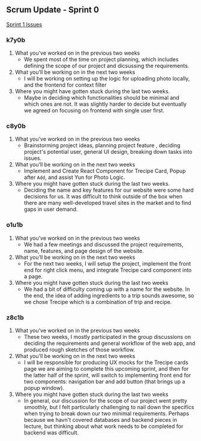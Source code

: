 ## Scrum Update - Sprint 0
[Sprint 1 Issues](https://github.com/shizuko-akamoto/Trecipe/milestone/1)

### k7y0b

1. What you’ve worked on in the previous two weeks
    - We spent most of the time on project planning, which includes defining the scope of our project and dicsussing the requirements.
2. What you’ll be working on in the next two weeks
    - I will be working on setting up the logic for uploading photo locally, and the frontend for context filter
3. Where you might have gotten stuck during the last two weeks.
    - Maybe in deciding which functionalities should be minimal and which ones are not. It was slightly harder to decide but eventually we agreed on focusing on frontend with single user first.


### c8y0b

1. What you’ve worked on in the previous two weeks
    - Brainstorming project ideas, planning project feature , deciding project's potential user, general UI design, breaking down tasks into issues.
2. What you’ll be working on in the next two weeks
    - Implement and Create React Component for Trecipe Card, Popup after `Add`, and assist Yun for Photo Logic.
3. Where you might have gotten stuck during the last two weeks.
    - Deciding the name and key features for our website were some hard decisions for us. It was difficult to think outside of the box when there are many well-developed travel sites in the market and to find gaps in user demand.

### o1u1b

1. What you’ve worked on in the previous two weeks
    - We had a few meetings and discussed the project requirements, name, features, and page design of the website. 
2. What you’ll be working on in the next two weeks
    - For the next two weeks, I will setup the project, implement the front end for right click menu, and integrate Trecipe card component into a page.
3. Where you might have gotten stuck during the last two weeks
    - We had a bit of difficulty coming up with a name for the website. In the end, the idea of adding ingredients to a trip sounds awesome, so we chose Trecipe which is a combination of trip and recipe. 
    
    
### z8c1b

1. What you’ve worked on in the previous two weeks
    - These two weeks, I mostly participated in the group discussions on deciding the requirements and general workflow of the web app, and produced rough sketches of those workflow.
2. What you’ll be working on in the next two weeks
    - I will be responsible for producing UX mocks for the Trecipe cards page we are aiming to complete this upcoming sprint, and then for the latter half of the sprint, will switch to implementing front end for two components: navigation bar and add button (that brings up a popup window).
3. Where you might have gotten stuck during the last two weeks
    - In general, our discussion for the scope of our project went pretty smoothly, but I felt particularly challenging to nail down the specifics when trying to break down our two minimal requirements. Perhaps because we havn't covered databases and backend pieces in lecture, but thinking about what work needs to be completed for backend was difficult.   
